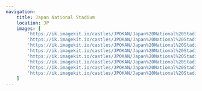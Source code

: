 ```yaml
---
navigation:
    title: Japan National Stadium
    location: JP
    images: [
        'https://ik.imagekit.io/castles/JPOKAN/Japan%20National%20Stadium/2Z7A0601.webp?updatedAt=1727370571444',
        'https://ik.imagekit.io/castles/JPOKAN/Japan%20National%20Stadium/2Z7A0548.webp?updatedAt=1727370566018',
        'https://ik.imagekit.io/castles/JPOKAN/Japan%20National%20Stadium/2Z7A0643.webp?updatedAt=1727370571493',
        'https://ik.imagekit.io/castles/JPOKAN/Japan%20National%20Stadium/2Z7A0500.webp?updatedAt=1727370571246',
        'https://ik.imagekit.io/castles/JPOKAN/Japan%20National%20Stadium/2Z7A0528.webp?updatedAt=1727370570821',
        'https://ik.imagekit.io/castles/JPOKAN/Japan%20National%20Stadium/2Z7A0596.webp?updatedAt=1727370568629',
        'https://ik.imagekit.io/castles/JPOKAN/Japan%20National%20Stadium/2Z7A0629.webp?updatedAt=1727370565390',
        'https://ik.imagekit.io/castles/JPOKAN/Japan%20National%20Stadium/2Z7A0537.webp?updatedAt=1727370563194'
    ]
---
```

#
